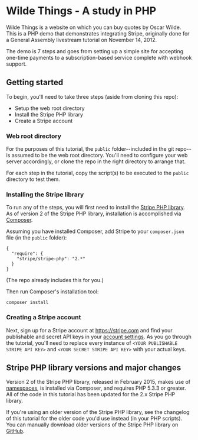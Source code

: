 # Wilde Things - A study in PHP

Wilde Things is a website on which you can buy quotes by Oscar Wilde.  This is a PHP demo that demonstrates integrating Stripe, originally done for a General Assembly livestream tutorial on November 14, 2012.

The demo is 7 steps and goes from setting up a simple site for accepting one-time payments to a subscription-based service complete with webhook support.

## Getting started

To begin, you'll need to take three steps (aside from cloning this repo):

* Setup the web root directory
* Install the Stripe PHP library
* Create a Stripe account

### Web root directory

For the purposes of this tutorial, the `public` folder--included in the git repo--is assumed to be the web root directory. You'll need to configure your web server accordingly, or clone the repo in the right directory to arrange that. 

For each step in the tutorial, copy the script(s) to be executed to the `public` directory to test them.

### Installing the Stripe library

To run any of the steps, you will first need to install the [Stripe PHP library](https://github.com/stripe/stripe-php). As of version 2 of the Stripe PHP library, installation is accomplished via [Composer](https://getcomposer.org/).

Assuming you have installed Composer, add Stripe to your `composer.json` file (in the `public` folder):

    {
      "require": {
        "stripe/stripe-php": "2.*"
      }
    }

(The repo already includes this for you.)

Then run Composer's installation tool:

    composer install

### Creating a Stripe account

Next, sign up for a Stripe account at https://stripe.com and find your publishable and secret API keys in your [account settings](https://dashboard.stripe.com/account/apikeys). As you go through the tutorial, you'll need to replace every instance of `<YOUR PUBLISHABLE STRIPE API KEY>` and `<YOUR SECRET STRIPE API KEY>` with your actual keys. 

## Stripe PHP library versions and major changes

Version 2 of the Stripe PHP library, released in February 2015, makes use of [namespaces](http://php.net/manual/en/language.namespaces.php), is installed via Composer, and requires PHP 5.3.3 or greater. All of the code in this tutorial has been updated for the 2.x Stripe PHP library. 

If you're using an older version of the Stripe PHP library, see the changelog of this tutorial for the older code you'd use instead (in your PHP scripts). You can manually download older versions of the Stripe PHP library on [GitHub](https://github.com/stripe/stripe-php).